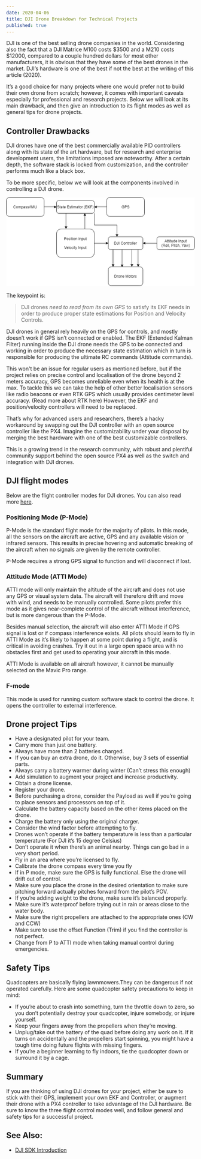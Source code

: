 ```yaml
---
date: 2020-04-06
title: DJI Drone Breakdown for Technical Projects
published: true
---
```

DJI is one of the best selling drone companies in the world. Considering also the fact that a DJI Matrice M100 costs \$3500 and a M210 costs \$12000, compared to a couple hundred dollars for most other manufacturers, it is obvious that they have some of the best drones in the market. DJI’s hardware is one of the best if not the best at the writing of this article (2020). 

It’s a good choice for many projects where one would prefer not to build their own drone from scratch; however, it comes with important caveats especially for professional and research projects. Below we will look at its main drawback, and then give an introduction to its flight modes as well as general tips for drone projects.


## Controller Drawbacks
DJI drones have one of the best commercially available PID controllers along with its state of the art hardware, but for research and enterprise development users, the limitations imposed are noteworthy. After a certain depth, the software stack is locked from customization, and the controller performs much like a black box.

To be more specific, below we will look at the components involved in controlling a DJI drone.

![DJI Control Scheme](../../assets/images/DJI.png)

The keypoint is:
> DJI drones *need to read from its own GPS* to satisfy its EKF needs in order to produce proper state estimations for Position and Velocity Controls.

DJI drones in general rely heavily on the GPS for controls, and mostly doesn’t work if GPS isn’t connected or enabled. The EKF (Extended Kalman Filter) running inside the DJI drone needs the GPS to be connected and working in order to produce the necessary state estimation which in turn is responsible for producing the ultimate RC commands (Attitude commands).

This won't be an issue for regular users as mentioned before, but if the project relies on precise control and localisation of the drone beyond 2 meters accuracy, GPS becomes unreliable even when its health is at the max. To tackle this we can take the help of other better localisation sensors like radio beacons or even RTK GPS which usually provides centimeter level accuracy. 
(Read more about RTK here) However, the EKF and position/velocity controllers will need to be replaced.

That’s why for advanced users and researchers, there’s a hacky workaround by swapping out the DJI controller with an open source controller like the PX4. Imagine the customizability under your disposal by merging the best hardware with one of the best customizable controllers.

This is a growing trend in the research community, with robust and plentiful community support  behind the open source PX4 as well as the switch and integration with DJI drones.


## DJI flight modes
Below are the flight controller modes for DJI drones. You can also read more [here](https://www.heliguy.com/blog/2017/11/08/dji-intelligent-flight-modes/).

### Positioning Mode (P-Mode)
P-Mode is the standard flight mode for the majority of pilots. In this mode, all the sensors on the aircraft are active, GPS and any available vision or infrared sensors. This results in precise hovering and automatic breaking of the aircraft when no signals are given by the remote controller.

P-Mode requires a strong GPS signal to function and will disconnect if lost.

### Attitude Mode (ATTI Mode)
ATTI mode will only maintain the altitude of the aircraft and does not use any GPS or visual system data. The aircraft will therefore drift and move with wind, and needs to be manually controlled. Some pilots prefer this mode as it gives near-complete control of the aircraft without interference, but is more dangerous than the P-Mode.

Besides manual selection, the aircraft will also enter ATTI Mode if GPS signal is lost or if compass interference exists. All pilots should learn to fly in ATTI Mode as it’s likely to happen at some point during a flight, and is critical in avoiding crashes. Try it out in a large open space area with no obstacles first and get used to operating your aircraft in this mode.

ATTI Mode is available on all aircraft however, it cannot be manually selected on the Mavic Pro range.

### F-mode
This mode is used for running custom software stack to control the drone. It opens the controller to external interference.


## Drone project Tips
- Have a designated pilot for your team.
- Carry more than just one battery.
- Always have more than 2 batteries charged.
- If you can buy an extra drone, do it. Otherwise, buy 3 sets of essential parts.
- Always carry a battery warmer during winter (Can’t stress this enough)
- Add simulation to augment your project and increase productivity.
- Obtain a drone license. 
- Register your drone.
- Before purchasing a drone, consider the Payload as well if you’re going to place sensors and processors on top of it.
- Calculate the battery capacity based on the other items placed on the drone.
- Charge the battery only using the original charger.
- Consider the wind factor before attempting to fly. 
- Drones won’t operate if the battery temperature is less than a particular temperature (For DJI it’s 15 degree Celsius)
- Don’t operate it when there’s an animal nearby. Things can go bad in a very short period.
- Fly in an area where you’re licensed to fly.
- Calibrate the drone compass every time you fly
- If in P mode, make sure the GPS is fully functional. Else the drone will drift out of control.
- Make sure you place the drone in the desired orientation to make sure pitching forward actually pitches forward from the pilot’s POV.
- If you’re adding weight to the drone, make sure it’s balanced properly.
- Make sure it’s waterproof before trying out in rain or areas close to the water body.
- Make sure the right propellers are attached to the appropriate ones (CW and CCW)
- Make sure to use the offset Function (Trim) if you find the controller is not perfect.
- Change from P to ATTI mode when taking manual control during emergencies.

## Safety Tips
Quadcopters are basically flying lawnmowers.They can be dangerous if not operated carefully.
Here are some quadcopter safety precautions to keep in mind:

- If you’re about to crash into something, turn the throttle down to zero, so you don’t potentially destroy your quadcopter, injure somebody, or injure yourself.
- Keep your fingers away from the propellers when they’re moving.
- Unplug/take out the battery of the quad before doing any work on it. If it turns on accidentally and the propellers start spinning, you might have a tough time doing future flights with missing fingers.
- If you’re a beginner learning to fly indoors, tie the quadcopter down or surround it by a cage.


## Summary
If you are thinking of using DJI drones for your project, either be sure to stick with their GPS, implement your own EKF and Controller, or augment their drone with a PX4 controller to take advantage of the DJI hardware. Be sure to know the three flight control modes well, and follow general and safety tips for a successful project.

## See Also:
- [DJI SDK Introduction](https://roboticsknowledgebase.com/wiki/common-platforms/dji-sdk/)
